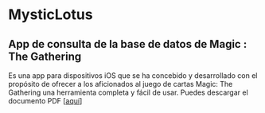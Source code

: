 # MysticLotus
## App de consulta de la base de datos de Magic : The Gathering
Es una app para dispositivos iOS que se ha concebido y desarrollado con el propósito de ofrecer a los aficionados al juego de cartas Magic: The Gathering una herramienta completa y fácil de usar.
Puedes descargar el documento PDF [[aquí](https://drive.google.com/file/d/1FPTo8t906_bp9rvMU-H5WejaXbTT-JJ2/view?usp=sharing)]
